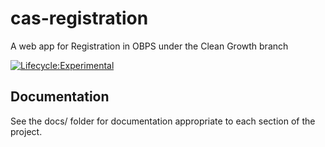 # cas-registration
A web app for Registration in OBPS under the Clean Growth branch

[![Lifecycle:Experimental](https://img.shields.io/badge/Lifecycle-Experimental-339999)](<Redirect-URL>)

## Documentation

See the docs/ folder for documentation appropriate to each section of the project.
